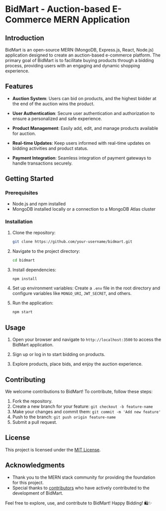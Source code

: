 # BidMart - Auction-based E-Commerce MERN Application

## Introduction
BidMart is an open-source MERN (MongoDB, Express.js, React, Node.js) application designed to create an auction-based e-commerce platform. The primary goal of BidMart is to facilitate buying products through a bidding process, providing users with an engaging and dynamic shopping experience.

## Features

- **Auction System**: Users can bid on products, and the highest bidder at the end of the auction wins the product.

- **User Authentication**: Secure user authentication and authorization to ensure a personalized and safe experience.

- **Product Management**: Easily add, edit, and manage products available for auction.

- **Real-time Updates**: Keep users informed with real-time updates on bidding activities and product status.

- **Payment Integration**: Seamless integration of payment gateways to handle transactions securely.

## Getting Started

### Prerequisites
- Node.js and npm installed
- MongoDB installed locally or a connection to a MongoDB Atlas cluster

### Installation
1. Clone the repository:
   ```bash
   git clone https://github.com/your-username/bidmart.git
   ```

2. Navigate to the project directory:
   ```bash
   cd bidmart
   ```

3. Install dependencies:
   ```bash
   npm install
   ```

4. Set up environment variables:
   Create a `.env` file in the root directory and configure variables like `MONGO_URI`, `JWT_SECRET`, and others.

5. Run the application:
   ```bash
   npm start
   ```

## Usage

1. Open your browser and navigate to `http://localhost:3500` to access the BidMart application.

2. Sign up or log in to start bidding on products.

3. Explore products, place bids, and enjoy the auction experience.

## Contributing

We welcome contributions to BidMart! To contribute, follow these steps:
1. Fork the repository.
2. Create a new branch for your feature: `git checkout -b feature-name`
3. Make your changes and commit them: `git commit -m 'Add new feature'`
4. Push to the branch: `git push origin feature-name`
5. Submit a pull request.

## License

This project is licensed under the [MIT License](LICENSE).

## Acknowledgments

- Thank you to the MERN stack community for providing the foundation for this project.
- Special thanks to [contributors](CONTRIBUTORS.md) who have actively contributed to the development of BidMart.

Feel free to explore, use, and contribute to BidMart! Happy Bidding! 🛍️✨
